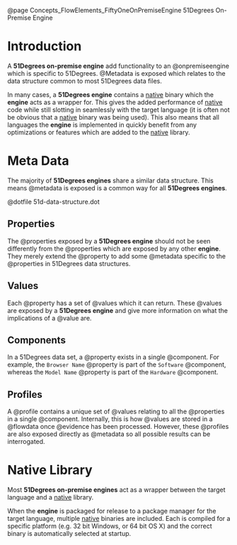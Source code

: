 @page Concepts_FlowElements_FiftyOneOnPremiseEngine 51Degrees On-Premise Engine

# Introduction

A **51Degrees on-premise engine** add functionality to an @onpremiseengine which is
specific to 51Degrees. @Metadata is exposed which relates to the data structure
common to most 51Degrees data files.

In many cases, a **51Degrees engine** contains a [native](@term{NativeCode}) binary which
the **engine** acts as a wrapper for. This gives the added performance of [native](@term{NativeCode}) code
while still slotting in seamlessly with the target language (it is often not be obvious that a 
[native](@term{NativeCode}) binary was being used). This also means that all languages the **engine** is
implemented in quickly benefit from any optimizations or features which are added to the
[native](@term{NativeCode}) library.

# Meta Data

The majority of **51Degrees engines** share a similar data structure. This means @metadata is exposed
is a common way for all **51Degrees engines**.

@dotfile 51d-data-structure.dot

## Properties

The @properties exposed by a **51Degrees engine** should not be seen differently from the @properties
which are exposed by any other **engine**. They merely extend the @property to add some @metadata specific
to the @properties in 51Degrees data structures.


## Values

Each @property has a set of @values which it can return. These @values are exposed by a **51Degrees
engine** and give more information on what the implications of a @value are.


## Components

In a 51Degrees data set, a @property exists in a single @component. For example, the ``Browser Name`` @property
is part of the ``Software`` @component, whereas the ``Model Name`` @property is part of the ``Hardware`` @component.


## Profiles

A @profile contains a unique set of @values relating to all the @properties in a single @component. Internally, this
is how @values are stored in a @flowdata once @evidence has been processed. However, these @profiles are also exposed
directly as @metadata so all possible results can be interrogated.


# Native Library

Most **51Degrees on-premise engines** act as a wrapper between the target language and a [native](@term{NativeCode}) library.

When the **engine** is packaged for release to a package manager for the target language, multiple
[native](@term{NativeCode}) binaries  are included. Each is compiled for a specific platform (e.g. 32 bit Windows, or 64 bit OS X)
and the correct binary is automatically selected at startup.